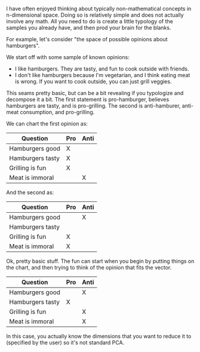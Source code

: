 I have often enjoyed thinking about typically non-mathematical concepts in n-dimensional space. Doing so is relatively simple and does not actually involve any math. All you need to do is create a little typology of the samples you already have, and then prod your brain for the blanks.

For example, let's consider "the space of possible opinions about hamburgers". 

We start off with some sample of known opinions:
- I like hamburgers. They are tasty, and fun to cook outside with friends.
- I don't like hamburgers because I'm vegetarian, and I think eating meat is wrong. If you want to cook outside, you can just grill veggies.

This seams pretty basic, but can be a bit revealing if you typologize and decompose it a bit. The first statement is pro-hamburger, believes hamburgers are tasty, and is pro-grilling. The second is anti-hamburer, anti-meat consumption, and pro-grilling.

We can chart the first opinion as:

| Question | Pro | Anti |
| ---- | ---- | ---- |
| Hamburgers good | X |  |
| Hamburgers tasty | X |  |
| Grilling is fun | X |  |
| Meat is immoral |  | X |
And the second as:

| Question | Pro | Anti |
| ---- | ---- | ---- |
| Hamburgers good |  | X |
| Hamburgers tasty |  |  |
| Grilling is fun | X |  |
| Meat is immoral | X |  |

Ok, pretty basic stuff. The fun can start when you begin by putting things on the chart, and then trying to think of the opinion that fits the vector.


| Question | Pro | Anti |
| ---- | ---- | ---- |
| Hamburgers good |  | X |
| Hamburgers tasty | X |  |
| Grilling is fun |  | X |
| Meat is immoral |  | X |




In this case, you actually know the dimensions that you want to reduce it to (specified by the user) so it's not standard PCA.

